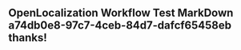 <properties
ms.topic="hero-topic"
ms.test1="hero-topic"
ms.test2="test"/>

## OpenLocalization Workflow Test MarkDown a74db0e8-97c7-4ceb-84d7-dafcf65458eb thanks!
